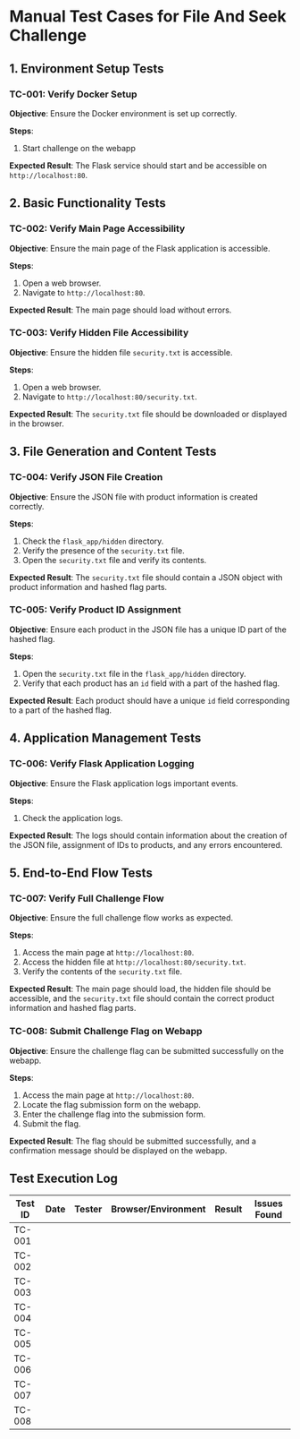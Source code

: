 # Manual Test Cases for File And Seek Challenge

## 1. Environment Setup Tests

### TC-001: Verify Docker Setup
**Objective**: Ensure the Docker environment is set up correctly.

**Steps**:
1. Start challenge on the webapp

**Expected Result**: The Flask service should start and be accessible on `http://localhost:80`.

## 2. Basic Functionality Tests

### TC-002: Verify Main Page Accessibility
**Objective**: Ensure the main page of the Flask application is accessible.

**Steps**:
1. Open a web browser.
2. Navigate to `http://localhost:80`.

**Expected Result**: The main page should load without errors.

### TC-003: Verify Hidden File Accessibility
**Objective**: Ensure the hidden file `security.txt` is accessible.

**Steps**:
1. Open a web browser.
2. Navigate to `http://localhost:80/security.txt`.

**Expected Result**: The `security.txt` file should be downloaded or displayed in the browser.

## 3. File Generation and Content Tests

### TC-004: Verify JSON File Creation
**Objective**: Ensure the JSON file with product information is created correctly.

**Steps**:
1. Check the `flask_app/hidden` directory.
2. Verify the presence of the `security.txt` file.
3. Open the `security.txt` file and verify its contents.

**Expected Result**: The `security.txt` file should contain a JSON object with product information and hashed flag parts.

### TC-005: Verify Product ID Assignment
**Objective**: Ensure each product in the JSON file has a unique ID part of the hashed flag.

**Steps**:
1. Open the `security.txt` file in the `flask_app/hidden` directory.
2. Verify that each product has an `id` field with a part of the hashed flag.

**Expected Result**: Each product should have a unique `id` field corresponding to a part of the hashed flag.

## 4. Application Management Tests

### TC-006: Verify Flask Application Logging
**Objective**: Ensure the Flask application logs important events.

**Steps**:
1. Check the application logs.

**Expected Result**: The logs should contain information about the creation of the JSON file, assignment of IDs to products, and any errors encountered.

## 5. End-to-End Flow Tests

### TC-007: Verify Full Challenge Flow
**Objective**: Ensure the full challenge flow works as expected.

**Steps**:
1. Access the main page at `http://localhost:80`.
2. Access the hidden file at `http://localhost:80/security.txt`.
3. Verify the contents of the `security.txt` file.

**Expected Result**: The main page should load, the hidden file should be accessible, and the `security.txt` file should contain the correct product information and hashed flag parts.

### TC-008: Submit Challenge Flag on Webapp
**Objective**: Ensure the challenge flag can be submitted successfully on the webapp.

**Steps**:
1. Access the main page at `http://localhost:80`.
2. Locate the flag submission form on the webapp.
3. Enter the challenge flag into the submission form.
4. Submit the flag.

**Expected Result**: The flag should be submitted successfully, and a confirmation message should be displayed on the webapp.

## Test Execution Log

| Test ID | Date | Tester | Browser/Environment | Result | Issues Found |
|---------|------|--------|---------------------|--------|--------------|
| TC-001  |      |        |                     |        |              |
| TC-002  |      |        |                     |        |              |
| TC-003  |      |        |                     |        |              |
| TC-004  |      |        |                     |        |              |
| TC-005  |      |        |                     |        |              |
| TC-006  |      |        |                     |        |              |
| TC-007  |      |        |                     |        |              |
| TC-008  |      |        |                     |        |              |